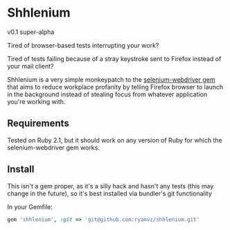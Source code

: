 # Shhlenium

v0.1 super-alpha

Tired of browser-based tests interrupting your work?

Tired of tests failing because of a stray keystroke sent to Firefox instead of your mail client?

Shhlenium is a very simple monkeypatch to the [selenium-webdriver gem](https://code.google.com/p/selenium/) that aims to reduce workplace profanity by telling Firefox browser to launch in the background instead of stealing focus from whatever application you're working with.

## Requirements

Tested on Ruby 2.1, but it should work on any version of Ruby for which the selenium-webdriver gem works.

## Install

This isn't a gem proper, as it's a silly hack and hasn't any tests (this may change in the future), so it's best installed via bundler's git functionality

In your Gemfile:
```ruby
gem 'shhlenium', :git => 'git@github.com:ryanvz/shhlenium.git'
```
